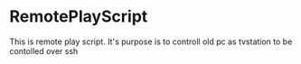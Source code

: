 # RemotePlayScript
This is remote play script. It's purpose is to controll old pc as tvstation to be contolled over ssh
